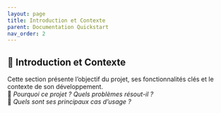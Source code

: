 ```yaml
---
layout: page
title: Introduction et Contexte
parent: Documentation Quickstart
nav_order: 2
---
```


## 📌 Introduction et Contexte

Cette section présente l’objectif du projet, ses fonctionnalités clés et le contexte de son développement.  
📖 *Pourquoi ce projet ? Quels problèmes résout-il ?*  
🎯 *Quels sont ses principaux cas d’usage ?*